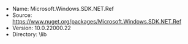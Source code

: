 * Name: Microsoft.Windows.SDK.NET.Ref
* Source: https://www.nuget.org/packages/Microsoft.Windows.SDK.NET.Ref
* Version: 10.0.22000.22
* Directory: \lib
